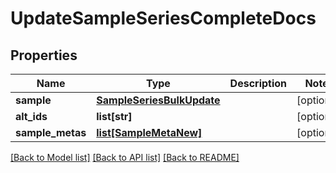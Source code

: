 # UpdateSampleSeriesCompleteDocs

## Properties
Name | Type | Description | Notes
------------ | ------------- | ------------- | -------------
**sample** | [**SampleSeriesBulkUpdate**](SampleSeriesBulkUpdate.md) |  | [optional] 
**alt_ids** | **list[str]** |  | [optional] 
**sample_metas** | [**list[SampleMetaNew]**](SampleMetaNew.md) |  | [optional] 

[[Back to Model list]](../README.md#documentation-for-models) [[Back to API list]](../README.md#documentation-for-api-endpoints) [[Back to README]](../README.md)


